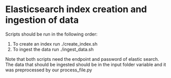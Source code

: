 # Elasticsearch index creation and ingestion of data
Scripts should be run in the following order:

1. To create an index run ./create_index.sh 
2. To ingest the data run ./ingest_data.sh

Note that both scripts need the endpoint and password of elastic search. The data that should be ingested should be in the input folder variable and it was preprocessed by our process_file.py
